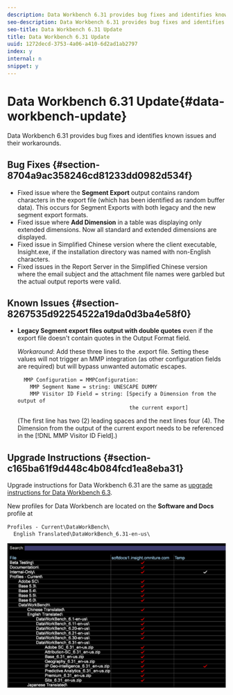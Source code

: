 ```yaml
---
description: Data Workbench 6.31 provides bug fixes and identifies known issues and their workarounds.
seo-description: Data Workbench 6.31 provides bug fixes and identifies known issues and their workarounds.
seo-title: Data Workbench 6.31 Update
title: Data Workbench 6.31 Update
uuid: 1272decd-3753-4a06-a410-6d2ad1ab2797
index: y
internal: n
snippet: y
---
```


# Data Workbench 6.31 Update{#data-workbench-update}

Data Workbench 6.31 provides bug fixes and identifies known issues and their workarounds.

## Bug Fixes {#section-8704a9ac358246cd81233dd0982d534f}

* Fixed issue where the **Segment Export** output contains random characters in the export file (which has been identified as random buffer data). This occurs for Segment Exports with both legacy and the new segment export formats. 
* Fixed issue where **Add Dimension** in a table was displaying only extended dimensions. Now all standard and extended dimensions are displayed. 
* Fixed issue in Simplified Chinese version where the client executable, Insight.exe, if the installation directory was named with non-English characters. 
* Fixed issues in the Report Server in the Simplified Chinese version where the email subject and the attachment file names were garbled but the actual output reports were valid.

## Known Issues {#section-8267535d92254522a19da0d3ba4e58f0}

* **Legacy Segment export files output with double quotes** even if the export file doesn't contain quotes in the Output Format field.

  *Workaround*: Add these three lines to the .export file. Setting these values will not trigger an MMP integration (as other configuration fields are required) but will bypass unwanted automatic escapes.

  ```
    MMP Configuration = MMPConfiguration:
      MMP Segment Name = string: UNESCAPE DUMMY
      MMP Visitor ID Field = string: [Specify a Dimension from the output of
                                      the current export]
  ```

  (The first line has two (2) leading spaces and the next lines four (4). The Dimension from the output of the current export needs to be referenced in the [!DNL MMP Visitor ID Field].)

## Upgrade Instructions {#section-c165ba61f9d448c4b084fcd1ea8eba31}

Upgrade instructions for Data Workbench 6.31 are the same as [upgrade instructions for Data Workbench 6.3](../../home/c-release-notes-insight/c-6-3/c-6-3.md#concept-4dcb442ddcb24ff3a2b15f13d4bd79d5).

New profiles for Data Workbench are located on the **Software and Docs** profile at 

```
Profiles - Current\DataWorkBench\
  English Translated\DataWorkBench_6.31-en-us\
```

![](assets/upgrade_3_21_profiles.png)

